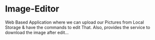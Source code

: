 # Image-Editor
Web Based Application where we can upload our Pictures from Local Storage &amp; have the commands to edit That. Also, provides the service to download the image after edit... 

